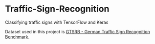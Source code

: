 # Traffic-Sign-Recognition
Classifying traffic signs with TensorFlow and Keras

Dataset used in this project is [GTSRB - German Traffic Sign Recognition Benchmark](https://www.kaggle.com/meowmeowmeowmeowmeow/gtsrb-german-traffic-sign).
